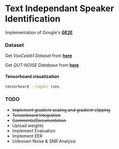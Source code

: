 # Text Independant Speaker Identification
Implementation of Google's [__GE2E__](https://arxiv.org/pdf/1710.10467.pdf) 

### Dataset
Get _VoxCeleb1 Dataset_ from [__here__](http://www.robots.ox.ac.uk/~vgg/data/voxceleb/vox1.html)

Get _QUT-NOISE Database_ from [__here__](https://research.qut.edu.au/saivt/databases/qut-noise-databases-and-protocols/)

#### Tensorboard visualization
```bash
tensorboard --logdir runs
```
### TODO
* ~~Implement gradient scaling and gradient clipping~~
* ~~Tensorboard Integration~~
* ~~Comments/Documentation~~
* Upload weights
* Implement Evaluation
* Implement EER
* Unknown Noise & SNR Analysis


